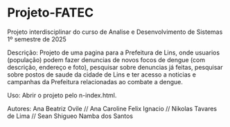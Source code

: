 # Projeto-FATEC
Projeto interdisciplinar do curso de Analise e Desenvolvimento de Sistemas 1º semestre de 2025

Descrição: Projeto de uma pagina para a Prefeitura de Lins, onde usuarios (população) podem fazer denuncias de novos focos de dengue (com descrição, endereço e foto), pesquisar sobre denuncias já feitas, pesquisar sobre postos de saude da cidade de Lins e ter acesso a noticias e campanhas da Prefeitura relacionadas ao combate a dengue. 

Uso: Abrir o projeto pelo n-index.html. 

Autores: Ana Beatriz Ovile // Ana Caroline Felix Ignacio // Nikolas Tavares de Lima // Sean Shigueo Namba dos Santos
